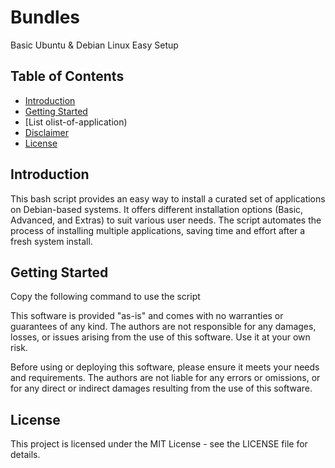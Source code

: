 # Bundles
Basic Ubuntu &amp; Debian Linux Easy Setup

## Table of Contents
- [Introduction](#introduction)
- [Getting Started](#getting-started)
- [List olist-of-application)
- [Disclaimer](#disclaimer)
- [License](#license)

## Introduction

This bash script provides an easy way to install a curated set of applications on Debian-based systems. It offers different installation options (Basic, Advanced, and Extras) to suit various user needs. The script automates the process of installing multiple applications, saving time and effort after a fresh system install.

## Getting Started
Copy the following command to use the script

This software is provided "as-is" and comes with no warranties or guarantees of any kind. The authors are not responsible for any damages, losses, or issues arising from the use of this software. Use it at your own risk. 

Before using or deploying this software, please ensure it meets your needs and requirements. The authors are not liable for any errors or omissions, or for any direct or indirect damages resulting from the use of this software.

## License

This project is licensed under the MIT License - see the LICENSE file for details.
